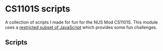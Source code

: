 # CS1101S scripts
A collection of scripts I made for fun for the NUS Mod CS1101S. This module uses a [restricted subset of JavaScript](https://github.com/source-academy/js-slang) which provides some fun challenges.

## Scripts 
